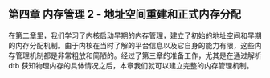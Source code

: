 ## 第四章 内存管理 2 - 地址空间重建和正式内存分配



在第二章里，我们学习了内核启动早期的内存管理，建立了初始的地址空间和早期的内存分配机制。由于内核在当时了解的平台信息以及它自身的能力有限，这些内存管理机制都是非常粗放和简陋的。经过了第三章的准备工作，尤其是在通过解析 dtb 获知物理内存的具体情况之后，本章我们就可以建立完整的内存管理机制。



<script src="https://utteranc.es/client.js"
        repo="OSLearning365/blog-issues"
        issue-term="pathname"
        theme="github-light"
        crossorigin="anonymous"
        async>
</script>
